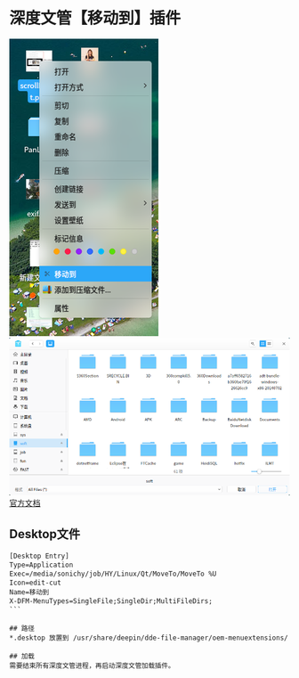 # 深度文管【移动到】插件
![](moveto.png)
![](dialog.png)
[官方文档](https://github.com/linuxdeepin/dde-file-manager-menu-oem )

## Desktop文件
```
[Desktop Entry]
Type=Application
Exec=/media/sonichy/job/HY/Linux/Qt/MoveTo/MoveTo %U
Icon=edit-cut
Name=移动到
X-DFM-MenuTypes=SingleFile;SingleDir;MultiFileDirs;
 ```

## 路径
*.desktop 放置到 /usr/share/deepin/dde-file-manager/oem-menuextensions/ 

## 加载
需要结束所有深度文管进程 ，再启动深度文管加载插件。